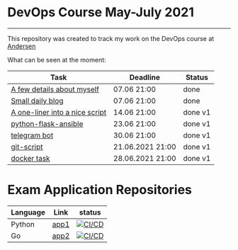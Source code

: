 # DevOps Course May-July 2021 
____
This repository was created to track my work on the DevOps course at [Andersen](https://www.andersenlab.com) 

What can be seen at the moment: 


| Task   | Deadline  | Status  |
| ------------ | ------------ | ------------ |
| [A few details about myself](https://github.com/GiaSoPas/DevOps_Course/tree/master/AboutMyself)  |  07.06 21:00 | done  |
| [Small daily blog](https://github.com/GiaSoPas/DevOps_Course/blob/master/TIL/TIL.md)  | 07.06 21:00	   |  done |
| [A one-liner into a nice script](https://github.com/GiaSoPas/DevOps_Course/tree/master/Script)   |  14.06 21:00	 |  done v1  |
| [python-flask-ansible](https://github.com/GiaSoPas/DevOps_Course/tree/master/python-flask-ansible)  | 23.06 21:00  |  done v1 |
| [telegram bot](https://github.com/GiaSoPas/DevOps_Course/tree/master/botgo)  | 30.06 21:00 | done v1 |
| [git-script](https://github.com/GiaSoPas/DevOps_Course/tree/master/git-script) | 21.06.2021 21:00 | done v1 |
| [docker task](https://github.com/GiaSoPas/DevOps_Course/tree/master/dockertask) | 28.06.2021 21:00 | done v1 |

# Exam Application Repositories 
| Language  | Link | status |
| ------------- | ------------- |---------|
| Python | [app1](https://github.com/GiaSoPas/Exam-Python)  | [![CI/CD](https://github.com/GiaSoPas/Exam-Python/actions/workflows/main.yml/badge.svg)](https://github.com/GiaSoPas/Exam-Python/actions/workflows/main.yml)|
| Go | [app2](https://github.com/GiaSoPas/Exam-Go)  | [![CI/CD](https://github.com/GiaSoPas/Exam-Go/actions/workflows/main.yml/badge.svg)](https://github.com/GiaSoPas/Exam-Go/actions/workflows/main.yml)|
